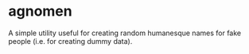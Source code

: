 agnomen
=======

A simple utility useful for creating random humanesque names for fake people (i.e. for creating dummy data).
